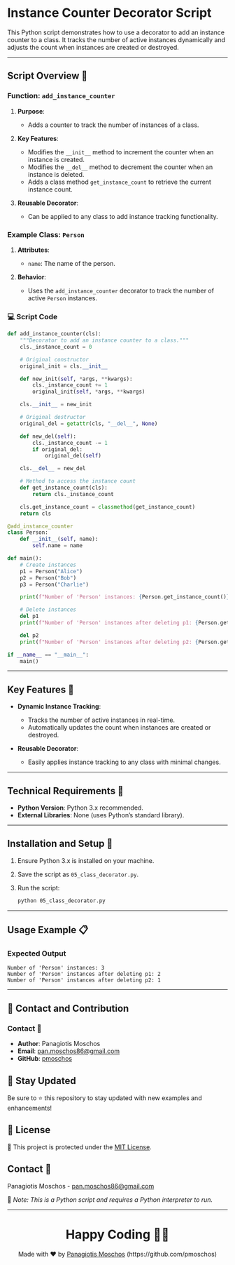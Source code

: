 # Instance Counter Decorator Script

This Python script demonstrates how to use a decorator to add an instance counter to a class. It tracks the number of active instances dynamically and adjusts the count when instances are created or destroyed.

---

## Script Overview 📘

### Function: `add_instance_counter`

1. **Purpose**:
   - Adds a counter to track the number of instances of a class.

2. **Key Features**:
   - Modifies the `__init__` method to increment the counter when an instance is created.
   - Modifies the `__del__` method to decrement the counter when an instance is deleted.
   - Adds a class method `get_instance_count` to retrieve the current instance count.

3. **Reusable Decorator**:
   - Can be applied to any class to add instance tracking functionality.

### Example Class: `Person`

1. **Attributes**:
   - `name`: The name of the person.

2. **Behavior**:
   - Uses the `add_instance_counter` decorator to track the number of active `Person` instances.

### :computer: Script Code

```python
def add_instance_counter(cls):
    """Decorator to add an instance counter to a class."""
    cls._instance_count = 0

    # Original constructor
    original_init = cls.__init__

    def new_init(self, *args, **kwargs):
        cls._instance_count += 1
        original_init(self, *args, **kwargs)

    cls.__init__ = new_init

    # Original destructor
    original_del = getattr(cls, "__del__", None)

    def new_del(self):
        cls._instance_count -= 1
        if original_del:
            original_del(self)

    cls.__del__ = new_del

    # Method to access the instance count
    def get_instance_count(cls):
        return cls._instance_count

    cls.get_instance_count = classmethod(get_instance_count)
    return cls

@add_instance_counter
class Person:
    def __init__(self, name):
        self.name = name

def main():
    # Create instances
    p1 = Person("Alice")
    p2 = Person("Bob")
    p3 = Person("Charlie")

    print(f"Number of 'Person' instances: {Person.get_instance_count()}")  # Output: 3

    # Delete instances
    del p1
    print(f"Number of 'Person' instances after deleting p1: {Person.get_instance_count()}")  # Output: 2

    del p2
    print(f"Number of 'Person' instances after deleting p2: {Person.get_instance_count()}")  # Output: 1

if __name__ == "__main__":
    main()
```

---

## Key Features 🌟

- **Dynamic Instance Tracking**:
  - Tracks the number of active instances in real-time.
  - Automatically updates the count when instances are created or destroyed.

- **Reusable Decorator**:
  - Easily applies instance tracking to any class with minimal changes.

---

## Technical Requirements 🔧

- **Python Version**: Python 3.x recommended.
- **External Libraries**: None (uses Python’s standard library).

---

## Installation and Setup 🚀

1. Ensure Python 3.x is installed on your machine.
2. Save the script as `05_class_decorator.py`.
3. Run the script:

   ```bash
   python 05_class_decorator.py
   ```

---

## Usage Example 📋

### Expected Output

```plaintext
Number of 'Person' instances: 3
Number of 'Person' instances after deleting p1: 2
Number of 'Person' instances after deleting p2: 1
```

---

## 📲 Contact and Contribution

### Contact 📧
- **Author**: Panagiotis Moschos
- **Email**: pan.moschos86@gmail.com
- **GitHub**: [pmoschos](https://github.com/pmoschos)

## 📢 Stay Updated

Be sure to ⭐ this repository to stay updated with new examples and enhancements!

## 📄 License
🔐 This project is protected under the [MIT License](https://mit-license.org/).

## Contact 📧
Panagiotis Moschos - pan.moschos86@gmail.com

🔗 *Note: This is a Python script and requires a Python interpreter to run.*

---
<h1 align=center>Happy Coding 👨‍💻 </h1>

<p align="center">
  Made with ❤️ by 
  <a href="https://www.linkedin.com/in/panagiotis-moschos" target="_blank">
  Panagiotis Moschos</a> (https://github.com/pmoschos)
</p>

